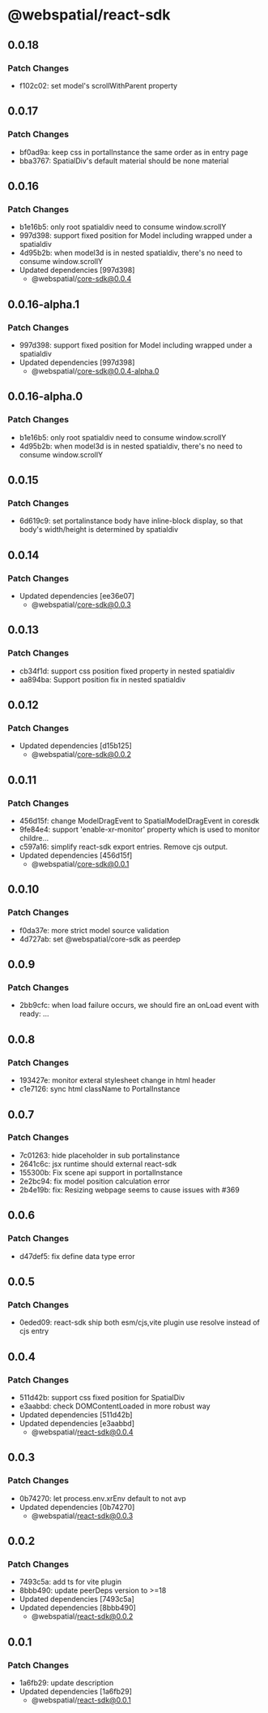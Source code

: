 # @webspatial/react-sdk

## 0.0.18

### Patch Changes

- f102c02: set model's scrollWithParent property

## 0.0.17

### Patch Changes

- bf0ad9a: keep css in portalInstance the same order as in entry page
- bba3767: SpatialDiv's default material should be none material

## 0.0.16

### Patch Changes

- b1e16b5: only root spatialdiv need to consume window.scrollY
- 997d398: support fixed position for Model including wrapped under a spatialdiv
- 4d95b2b: when model3d is in nested spatialdiv, there's no need to consume window.scrollY
- Updated dependencies [997d398]
  - @webspatial/core-sdk@0.0.4

## 0.0.16-alpha.1

### Patch Changes

- 997d398: support fixed position for Model including wrapped under a spatialdiv
- Updated dependencies [997d398]
  - @webspatial/core-sdk@0.0.4-alpha.0

## 0.0.16-alpha.0

### Patch Changes

- b1e16b5: only root spatialdiv need to consume window.scrollY
- 4d95b2b: when model3d is in nested spatialdiv, there's no need to consume window.scrollY

## 0.0.15

### Patch Changes

- 6d619c9: set portalinstance body have inline-block display, so that body's width/height is determined by spatialdiv

## 0.0.14

### Patch Changes

- Updated dependencies [ee36e07]
  - @webspatial/core-sdk@0.0.3

## 0.0.13

### Patch Changes

- cb34f1d: support css position fixed property in nested spatialdiv
- aa894ba: Support position fix in nested spatialdiv

## 0.0.12

### Patch Changes

- Updated dependencies [d15b125]
  - @webspatial/core-sdk@0.0.2

## 0.0.11

### Patch Changes

- 456d15f: change ModelDragEvent to SpatialModelDragEvent in coresdk
- 9fe84e4: support 'enable-xr-monitor' property which is used to monitor childre…
- c597a16: simplify react-sdk export entries. Remove cjs output.
- Updated dependencies [456d15f]
  - @webspatial/core-sdk@0.0.1

## 0.0.10

### Patch Changes

- f0da37e: more strict model source validation
- 4d727ab: set @webspatial/core-sdk as peerdep

## 0.0.9

### Patch Changes

- 2bb9cfc: when load failure occurs, we should fire an onLoad event with ready: …

## 0.0.8

### Patch Changes

- 193427e: monitor exteral stylesheet change in html header
- c1e7126: sync html className to PortalInstance

## 0.0.7

### Patch Changes

- 7c01263: hide placeholder in sub portalinstance
- 2641c6c: jsx runtime should external react-sdk
- 155300b: Fix scene api support in portalInstance
- 2e2bc94: fix model position calculation error
- 2b4e19b: fix: Resizing webpage seems to cause issues with <Model> #369

## 0.0.6

### Patch Changes

- d47def5: fix define data type error

## 0.0.5

### Patch Changes

- 0eded09: react-sdk ship both esm/cjs,vite plugin use resolve instead of cjs entry

## 0.0.4

### Patch Changes

- 511d42b: support css fixed position for SpatialDiv
- e3aabbd: check DOMContentLoaded in more robust way
- Updated dependencies [511d42b]
- Updated dependencies [e3aabbd]
  - @webspatial/react-sdk@0.0.4

## 0.0.3

### Patch Changes

- 0b74270: let process.env.xrEnv default to not avp
- Updated dependencies [0b74270]
  - @webspatial/react-sdk@0.0.3

## 0.0.2

### Patch Changes

- 7493c5a: add ts for vite plugin
- 8bbb490: update peerDeps version to >=18
- Updated dependencies [7493c5a]
- Updated dependencies [8bbb490]
  - @webspatial/react-sdk@0.0.2

## 0.0.1

### Patch Changes

- 1a6fb29: update description
- Updated dependencies [1a6fb29]
  - @webspatial/react-sdk@0.0.1

